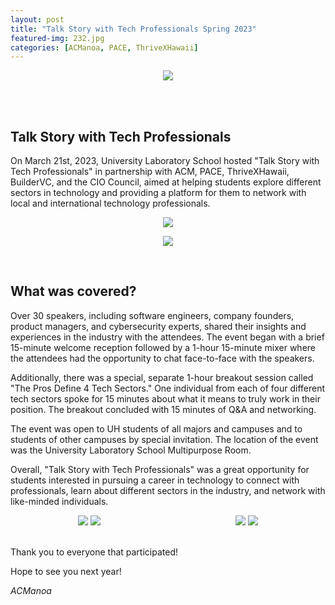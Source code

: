 ```yaml
---
layout: post
title: "Talk Story with Tech Professionals Spring 2023"
featured-img: 232.jpg
categories: [ACManoa, PACE, ThriveXHawaii]
---
```



<center>
	<figure class="full">
	    <img src="/assets/img/posts/talkstory-sp23/232.JPG" data-featherlight data-featherlight-target-attr="src">
	</figure>
</center>
<br>
<br>

## Talk Story with Tech Professionals

On March 21st, 2023, University Laboratory School hosted "Talk Story with Tech Professionals" in partnership with ACM, PACE, ThriveXHawaii, BuilderVC, and the CIO Council, aimed at helping students explore different sectors in technology and providing a platform for them to network with local and international technology professionals.

<center>
	<figure class="full">
	    <img src="/assets/img/posts/talkstory-sp23/216.JPG" data-featherlight data-featherlight-target-attr="src">
	</figure>
</center>
<center>
	<figure class="full">
	    <img src="/assets/img/posts/talkstory-sp23/232.JPG" data-featherlight data-featherlight-target-attr="src">
	</figure>
</center>
<br>

## What was covered?

Over 30 speakers, including software engineers, company founders, product managers, and cybersecurity experts, shared their insights and experiences in the industry with the attendees. The event began with a brief 15-minute welcome reception followed by a 1-hour 15-minute mixer where the attendees had the opportunity to chat face-to-face with the speakers.

Additionally, there was a special, separate 1-hour breakout session called "The Pros Define 4 Tech Sectors." One individual from each of four different tech sectors spoke for 15 minutes about what it means to truly work in their position. The breakout concluded with 15 minutes of Q&A and networking.

The event was open to UH students of all majors and campuses and to students of other campuses by special invitation. The location of the event was the University Laboratory School Multipurpose Room.

Overall, "Talk Story with Tech Professionals" was a great opportunity for students interested in pursuing a career in technology to connect with professionals, learn about different sectors in the industry, and network with like-minded individuals.

<center>
	<div class="row" style="display: flex"> 
	  <div class="column">
		<img src="/assets/img/posts/talkstory-sp23/242.JPG" data-featherlight data-featherlight-target-attr="src">
		<img src="/assets/img/posts/talkstory-sp23/238.JPG" data-featherlight data-featherlight-target-attr="src">
	  </div>
	  <div class="column">
		<img src="/assets/img/posts/talkstory-sp23/236.JPG" data-featherlight data-featherlight-target-attr="src">
		<img src="/assets/img/posts/talkstory-sp23/202.JPG" data-featherlight data-featherlight-target-attr="src">
	  </div> 
	</div>
</center>

<br>

Thank you to everyone that participated!

Hope to see you next year!

_ACManoa_  

<link href="//cdn.rawgit.com/noelboss/featherlight/1.7.13/release/featherlight.min.css" type="text/css" rel="stylesheet" />
<script src="//code.jquery.com/jquery-latest.js"></script>
<script src="//cdn.rawgit.com/noelboss/featherlight/1.7.13/release/featherlight.min.js" type="text/javascript" charset="utf-8"></script>
<style>
